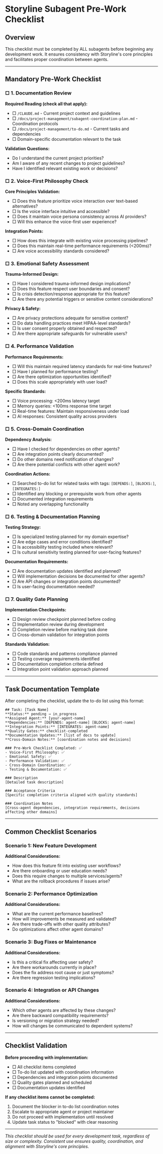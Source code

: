 # Storyline Subagent Pre-Work Checklist

## Overview

This checklist must be completed by ALL subagents before beginning any development work. It ensures consistency with Storyline's core principles and facilitates proper coordination between agents.

---

## Mandatory Pre-Work Checklist

### □ 1. Documentation Review
**Required Reading (check all that apply):**
- □ `/CLAUDE.md` - Current project context and guidelines
- □ `/docs/project-management/subagent-coordination-plan.md` - Coordination protocols
- □ `/docs/project-management/to-do.md` - Current tasks and dependencies
- □ Domain-specific documentation relevant to the task

**Validation Questions:**
- Do I understand the current project priorities?
- Am I aware of any recent changes to project guidelines?
- Have I identified relevant existing work or decisions?

### □ 2. Voice-First Philosophy Check
**Core Principles Validation:**
- □ Does this feature prioritize voice interaction over text-based alternatives?
- □ Is the voice interface intuitive and accessible?
- □ Does it maintain voice persona consistency across AI providers?
- □ Will this enhance the voice-first user experience?

**Integration Points:**
- □ How does this integrate with existing voice processing pipelines?
- □ Does this maintain real-time performance requirements (<200ms)?
- □ Are voice accessibility standards considered?

### □ 3. Emotional Safety Assessment
**Trauma-Informed Design:**
- □ Have I considered trauma-informed design implications?
- □ Does this feature respect user boundaries and consent?
- □ Is crisis detection/response appropriate for this feature?
- □ Are there any potential triggers or sensitive content considerations?

**Privacy & Safety:**
- □ Are privacy protections adequate for sensitive content?
- □ Do data handling practices meet HIPAA-level standards?
- □ Is user consent properly obtained and respected?
- □ Are there appropriate safeguards for vulnerable users?

### □ 4. Performance Validation
**Performance Requirements:**
- □ Will this maintain required latency standards for real-time features?
- □ Have I planned for performance testing?
- □ Are there optimization opportunities identified?
- □ Does this scale appropriately with user load?

**Specific Standards:**
- □ Voice processing: <200ms latency target
- □ Memory queries: <100ms response time target
- □ Real-time features: Maintain responsiveness under load
- □ AI responses: Consistent quality across providers

### □ 5. Cross-Domain Coordination
**Dependency Analysis:**
- □ Have I checked for dependencies on other agents?
- □ Are integration points clearly documented?
- □ Do other domains need notification of changes?
- □ Are there potential conflicts with other agent work?

**Coordination Actions:**
- □ Searched to-do list for related tasks with tags: `[DEPENDS:]`, `[BLOCKS:]`, `[INTEGRATES:]`
- □ Identified any blocking or prerequisite work from other agents
- □ Documented integration requirements
- □ Noted any overlapping functionality

### □ 6. Testing & Documentation Planning
**Testing Strategy:**
- □ Is specialized testing planned for my domain expertise?
- □ Are edge cases and error conditions identified?
- □ Is accessibility testing included where relevant?
- □ Is cultural sensitivity testing planned for user-facing features?

**Documentation Requirements:**
- □ Are documentation updates identified and planned?
- □ Will implementation decisions be documented for other agents?
- □ Are API changes or integration points documented?
- □ Is user-facing documentation needed?

### □ 7. Quality Gate Planning
**Implementation Checkpoints:**
- □ Design review checkpoint planned before coding
- □ Implementation review during development
- □ Completion review before marking task done
- □ Cross-domain validation for integration points

**Standards Validation:**
- □ Code standards and patterns compliance planned
- □ Testing coverage requirements identified
- □ Documentation completion criteria defined
- □ Integration point validation approach planned

---

## Task Documentation Template

After completing the checklist, update the to-do list using this format:

```
## Task: [Task Name]
**Status:** pending → in_progress
**Assigned Agent:** [your-agent-name]
**Dependencies:** [DEPENDS: agent-name] [BLOCKS: agent-name]
**Integration Points:** [INTEGRATES: agent-name]
**Quality Gates:** checklist-completed
**Documentation Updates:** [list of docs to update]
**Cross-Domain Notes:** [coordination notes and decisions]

### Pre-Work Checklist Completed: ✅
- Voice-First Philosophy: ✅
- Emotional Safety: ✅  
- Performance Validation: ✅
- Cross-Domain Coordination: ✅
- Testing & Documentation: ✅

### Description
[Detailed task description]

### Acceptance Criteria
[Specific completion criteria aligned with quality standards]

### Coordination Notes
[Cross-agent dependencies, integration requirements, decisions affecting other domains]
```

---

## Common Checklist Scenarios

### Scenario 1: New Feature Development
**Additional Considerations:**
- How does this feature fit into existing user workflows?
- Are there onboarding or user education needs?
- Does this require changes to multiple services/agents?
- What are the rollback procedures if issues arise?

### Scenario 2: Performance Optimization
**Additional Considerations:**
- What are the current performance baselines?
- How will improvements be measured and validated?
- Are there trade-offs with other quality attributes?
- Do optimizations affect other agent domains?

### Scenario 3: Bug Fixes or Maintenance
**Additional Considerations:**
- Is this a critical fix affecting user safety?
- Are there workarounds currently in place?
- Does the fix address root cause or just symptoms?
- Are there regression testing implications?

### Scenario 4: Integration or API Changes
**Additional Considerations:**
- Which other agents are affected by these changes?
- Are there backward compatibility requirements?
- Is versioning or migration strategy needed?
- How will changes be communicated to dependent systems?

---

## Checklist Validation

**Before proceeding with implementation:**
- □ All checklist items completed
- □ To-do list updated with coordination information
- □ Dependencies and integration points documented
- □ Quality gates planned and scheduled
- □ Documentation updates identified

**If any checklist items cannot be completed:**
1. Document the blocker in to-do list coordination notes
2. Escalate to appropriate agent or project maintainer
3. Do not proceed with implementation until resolved
4. Update task status to "blocked" with clear reasoning

---

*This checklist should be used for every development task, regardless of size or complexity. Consistent use ensures quality, coordination, and alignment with Storyline's core principles.*